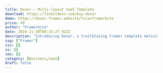 ```yaml
---
title: Dover — Multi-layout SaaS Template
download: https://finestdevs.com/buy-dover
demo: https://dover.framer.website/?via=framerbite
price: 49
author: "Framerbite"
date: 2024-11-30T08:15:27.912Z
description: "Introducing Dover, a trailblazing Framer template meticulously crafted for SaaS and startup businesses."
ssg: ["Framer"]
css: []
ui: []
cms: []
category: [Business,SaaS]
draft: false
---
```

